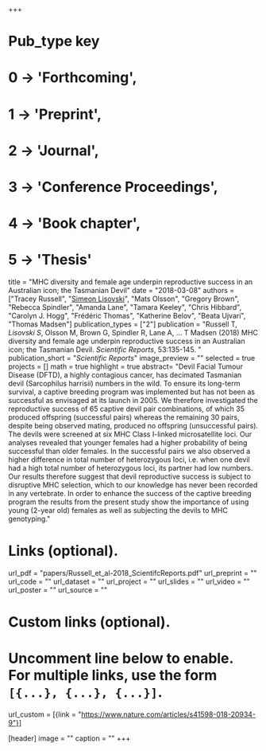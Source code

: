 +++
# Pub_type key
# 0 -> 'Forthcoming',
# 1 -> 'Preprint',
# 2 -> 'Journal',
# 3 -> 'Conference Proceedings',
# 4 -> 'Book chapter',
# 5 -> 'Thesis'
  
title = "MHC diversity and female age underpin reproductive success in an Australian icon; the Tasmanian Devil"
date = "2018-03-08"
authors = ["Tracey Russell", "[Simeon Lisovski](hhttps://slisovski.netlify.com/)", "Mats Olsson", "Gregory Brown", "Rebecca Spindler", "Amanda Lane", "Tamara Keeley", "Chris Hibbard", "Carolyn J. Hogg", "Frédéric Thomas", "Katherine Belov", "Beata Ujvari", "Thomas Madsen"]
publication_types = ["2"]
publication = "Russell T, *Lisovski S*, Olsson M, Brown G, Spindler R, Lane A, ... T Madsen (2018) MHC diversity and female age underpin reproductive success in an Australian icon; the Tasmanian Devil. _Scientific Reports_,  53:135-145. "
publication_short = "_Scientific Reports_"
image_preview = ""
selected = true
projects = []
math = true
highlight = true
abstract= "Devil Facial Tumour Disease (DFTD), a highly contagious cancer, has decimated Tasmanian devil (Sarcophilus harrisii) numbers in the wild. To ensure its long-term survival, a captive breeding program was implemented but has not been as successful as envisaged at its launch in 2005. We therefore investigated the reproductive success of 65 captive devil pair combinations, of which 35 produced offspring (successful pairs) whereas the remaining 30 pairs, despite being observed mating, produced no offspring (unsuccessful pairs). The devils were screened at six MHC Class I-linked microsatellite loci. Our analyses revealed that younger females had a higher probability of being successful than older females. In the successful pairs we also observed a higher difference in total number of heterozygous loci, i.e. when one devil had a high total number of heterozygous loci, its partner had low numbers. Our results therefore suggest that devil reproductive success is subject to disruptive MHC selection, which to our knowledge has never been recorded in any vertebrate. In order to enhance the success of the captive breeding program the results from the present study show the importance of using young (2-year old) females as well as subjecting the devils to MHC genotyping."
  
# Links (optional).
url_pdf = "papers/Russell_et_al-2018_ScientifcReports.pdf"
url_preprint = ""
url_code = ""
url_dataset = ""
url_project = ""
url_slides = ""
url_video = ""
url_poster = ""
url_source = ""
  
# Custom links (optional).
#   Uncomment line below to enable. For multiple links, use the form `[{...}, {...}, {...}]`.
url_custom = [{link = "https://www.nature.com/articles/s41598-018-20934-9"}]
  
[header]
image = ""
caption = ""
+++